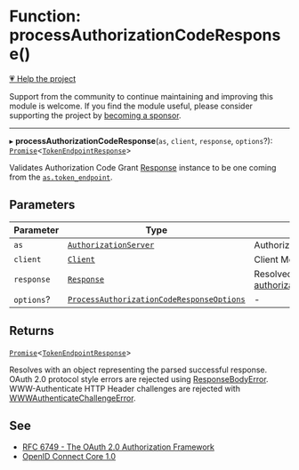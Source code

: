 # Function: processAuthorizationCodeResponse()

[💗 Help the project](https://github.com/sponsors/panva)

Support from the community to continue maintaining and improving this module is welcome. If you find the module useful, please consider supporting the project by [becoming a sponsor](https://github.com/sponsors/panva).

***

▸ **processAuthorizationCodeResponse**(`as`, `client`, `response`, `options`?): [`Promise`](https://developer.mozilla.org/docs/Web/JavaScript/Reference/Global_Objects/Promise)\<[`TokenEndpointResponse`](../interfaces/TokenEndpointResponse.md)\>

Validates Authorization Code Grant [Response](https://developer.mozilla.org/docs/Web/API/Response) instance to be one coming from the
[`as.token_endpoint`](../interfaces/AuthorizationServer.md#token_endpoint).

## Parameters

| Parameter | Type | Description |
| ------ | ------ | ------ |
| `as` | [`AuthorizationServer`](../interfaces/AuthorizationServer.md) | Authorization Server Metadata. |
| `client` | [`Client`](../interfaces/Client.md) | Client Metadata. |
| `response` | [`Response`](https://developer.mozilla.org/docs/Web/API/Response) | Resolved value from [authorizationCodeGrantRequest](authorizationCodeGrantRequest.md). |
| `options`? | [`ProcessAuthorizationCodeResponseOptions`](../interfaces/ProcessAuthorizationCodeResponseOptions.md) | - |

## Returns

[`Promise`](https://developer.mozilla.org/docs/Web/JavaScript/Reference/Global_Objects/Promise)\<[`TokenEndpointResponse`](../interfaces/TokenEndpointResponse.md)\>

Resolves with an object representing the parsed successful response. OAuth 2.0 protocol
  style errors are rejected using [ResponseBodyError](../classes/ResponseBodyError.md). WWW-Authenticate HTTP Header
  challenges are rejected with [WWWAuthenticateChallengeError](../classes/WWWAuthenticateChallengeError.md).

## See

 - [RFC 6749 - The OAuth 2.0 Authorization Framework](https://www.rfc-editor.org/rfc/rfc6749.html#section-4.1)
 - [OpenID Connect Core 1.0](https://openid.net/specs/openid-connect-core-1_0-errata2.html#CodeFlowAuth)
